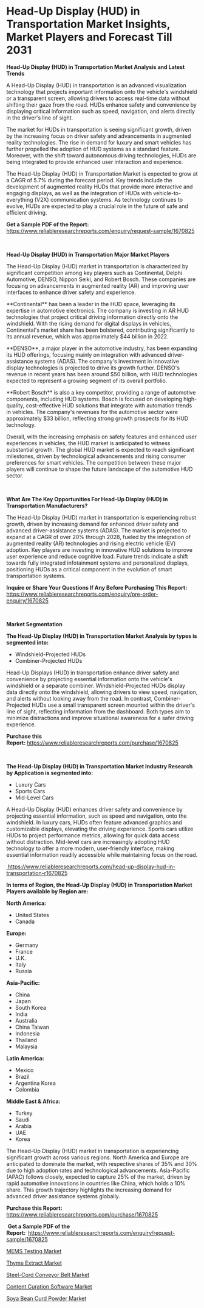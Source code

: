 <p><h1>Head-Up Display (HUD) in Transportation Market Insights, Market Players and Forecast Till 2031</h1></p><p><strong>Head-Up Display (HUD) in Transportation Market Analysis and Latest Trends</strong></p>
<p><p>A Head-Up Display (HUD) in transportation is an advanced visualization technology that projects important information onto the vehicle's windshield or a transparent screen, allowing drivers to access real-time data without shifting their gaze from the road. HUDs enhance safety and convenience by displaying critical information such as speed, navigation, and alerts directly in the driver's line of sight.</p><p>The market for HUDs in transportation is seeing significant growth, driven by the increasing focus on driver safety and advancements in augmented reality technologies. The rise in demand for luxury and smart vehicles has further propelled the adoption of HUD systems as a standard feature. Moreover, with the shift toward autonomous driving technologies, HUDs are being integrated to provide enhanced user interaction and experience.</p><p>The Head-Up Display (HUD) in Transportation Market is expected to grow at a CAGR of 5.7% during the forecast period. Key trends include the development of augmented reality HUDs that provide more interactive and engaging displays, as well as the integration of HUDs with vehicle-to-everything (V2X) communication systems. As technology continues to evolve, HUDs are expected to play a crucial role in the future of safe and efficient driving.</p></p>
<p><strong>Get a Sample PDF of the Report:&nbsp;</strong> <a href="https://www.reliableresearchreports.com/enquiry/request-sample/1670825?utm_campaign=37&utm_medium=2&utm_source=Github&utm_content=ia&utm_term=09102024&utm_id=head-up-display-hud-in-transportation">https://www.reliableresearchreports.com/enquiry/request-sample/1670825</a></p>
<p>&nbsp;</p>
<p><strong>Head-Up Display (HUD) in Transportation Major Market Players</strong></p>
<p><p>The Head-Up Display (HUD) market in transportation is characterized by significant competition among key players such as Continental, Delphi Automotive, DENSO, Nippon Seiki, and Robert Bosch. These companies are focusing on advancements in augmented reality (AR) and improving user interfaces to enhance driver safety and experience.</p><p>**Continental** has been a leader in the HUD space, leveraging its expertise in automotive electronics. The company is investing in AR HUD technologies that project critical driving information directly onto the windshield. With the rising demand for digital displays in vehicles, Continental's market share has been bolstered, contributing significantly to its annual revenue, which was approximately $44 billion in 2022.</p><p>**DENSO**, a major player in the automotive industry, has been expanding its HUD offerings, focusing mainly on integration with advanced driver-assistance systems (ADAS). The company's investment in innovative display technologies is projected to drive its growth further. DENSO's revenue in recent years has been around $50 billion, with HUD technologies expected to represent a growing segment of its overall portfolio.</p><p>**Robert Bosch** is also a key competitor, providing a range of automotive components, including HUD systems. Bosch is focused on developing high-quality, cost-effective HUD solutions that integrate with automation trends in vehicles. The company's revenues for the automotive sector were approximately $33 billion, reflecting strong growth prospects for its HUD technology.</p><p>Overall, with the increasing emphasis on safety features and enhanced user experiences in vehicles, the HUD market is anticipated to witness substantial growth. The global HUD market is expected to reach significant milestones, driven by technological advancements and rising consumer preferences for smart vehicles. The competition between these major players will continue to shape the future landscape of the automotive HUD sector.</p></p>
<p>&nbsp;</p>
<p><strong>What Are The Key Opportunities For Head-Up Display (HUD) in Transportation Manufacturers?</strong></p>
<p><p>The Head-Up Display (HUD) market in transportation is experiencing robust growth, driven by increasing demand for enhanced driver safety and advanced driver-assistance systems (ADAS). The market is projected to expand at a CAGR of over 20% through 2028, fueled by the integration of augmented reality (AR) technologies and rising electric vehicle (EV) adoption. Key players are investing in innovative HUD solutions to improve user experience and reduce cognitive load. Future trends indicate a shift towards fully integrated infotainment systems and personalized displays, positioning HUDs as a critical component in the evolution of smart transportation systems.</p></p>
<p><strong>Inquire or Share Your Questions If Any Before Purchasing This Report:</strong> <a href="https://www.reliableresearchreports.com/enquiry/pre-order-enquiry/1670825?utm_campaign=37&utm_medium=2&utm_source=Github&utm_content=ia&utm_term=09102024&utm_id=head-up-display-hud-in-transportation">https://www.reliableresearchreports.com/enquiry/pre-order-enquiry/1670825</a></p>
<p>&nbsp;</p>
<p><strong>Market Segmentation</strong></p>
<p><strong>The Head-Up Display (HUD) in Transportation Market Analysis by types is segmented into:</strong></p>
<p><ul><li>Windshield-Projected HUDs</li><li>Combiner-Projected HUDs</li></ul></p>
<p><p>Head-Up Displays (HUD) in transportation enhance driver safety and convenience by projecting essential information onto the vehicle's windshield or a separate combiner. Windshield-Projected HUDs display data directly onto the windshield, allowing drivers to view speed, navigation, and alerts without looking away from the road. In contrast, Combiner-Projected HUDs use a small transparent screen mounted within the driver's line of sight, reflecting information from the dashboard. Both types aim to minimize distractions and improve situational awareness for a safer driving experience.</p></p>
<p><strong>Purchase this Report:&nbsp;</strong><a href="https://www.reliableresearchreports.com/purchase/1670825?utm_campaign=37&utm_medium=2&utm_source=Github&utm_content=ia&utm_term=09102024&utm_id=head-up-display-hud-in-transportation">https://www.reliableresearchreports.com/purchase/1670825</a></p>
<p>&nbsp;</p>
<p><strong>The Head-Up Display (HUD) in Transportation Market Industry Research by Application is segmented into:</strong></p>
<p><ul><li>Luxury Cars</li><li>Sports Cars</li><li>Mid-Level Cars</li></ul></p>
<p><p>A Head-Up Display (HUD) enhances driver safety and convenience by projecting essential information, such as speed and navigation, onto the windshield. In luxury cars, HUDs often feature advanced graphics and customizable displays, elevating the driving experience. Sports cars utilize HUDs to project performance metrics, allowing for quick data access without distraction. Mid-level cars are increasingly adopting HUD technology to offer a more modern, user-friendly interface, making essential information readily accessible while maintaining focus on the road.</p></p>
<p><a href="https://www.reliableresearchreports.com/head-up-display-hud-in-transportation-r1670825?utm_campaign=37&utm_medium=2&utm_source=Github&utm_content=ia&utm_term=09102024&utm_id=head-up-display-hud-in-transportation">&nbsp;https://www.reliableresearchreports.com/head-up-display-hud-in-transportation-r1670825</a></p>
<p><strong>In terms of Region, the Head-Up Display (HUD) in Transportation Market Players available by Region are:</strong></p>
<p>
    <p> <strong> North America: </strong>
        <ul>
            <li>United States</li>
            <li>Canada</li>
        </ul>
        </p> 
    <p> <strong> Europe: </strong>
        <ul>
            <li>Germany</li>
            <li>France</li>
            <li>U.K.</li>
            <li>Italy</li>
            <li>Russia</li>
        </ul>
        </p> 
    <p> <strong> Asia-Pacific: </strong>
        <ul>
            <li>China</li>
            <li>Japan</li>
            <li>South Korea</li>
            <li>India</li>
            <li>Australia</li>
            <li>China Taiwan</li>
            <li>Indonesia</li>
            <li>Thailand</li>
            <li>Malaysia</li>
        </ul>
        </p> 
    <p> <strong> Latin America: </strong>
        <ul>
            <li>Mexico</li>
            <li>Brazil</li>
            <li>Argentina Korea</li>
            <li>Colombia</li>
        </ul>
        </p> 
    <p> <strong> Middle East & Africa: </strong>
        <ul>
            <li>Turkey</li>
            <li>Saudi</li>
            <li>Arabia</li>
            <li>UAE</li>
            <li>Korea</li>
        </ul>
    </p>
    </p>
<p><p>The Head-Up Display (HUD) market in transportation is experiencing significant growth across various regions. North America and Europe are anticipated to dominate the market, with respective shares of 35% and 30% due to high adoption rates and technological advancements. Asia-Pacific (APAC) follows closely, expected to capture 25% of the market, driven by rapid automotive innovations in countries like China, which holds a 10% share. This growth trajectory highlights the increasing demand for advanced driver assistance systems globally.</p></p>
<p><strong>Purchase this Report: </strong><a href="https://www.reliableresearchreports.com/purchase/1670825?utm_campaign=37&utm_medium=2&utm_source=Github&utm_content=ia&utm_term=09102024&utm_id=head-up-display-hud-in-transportation">https://www.reliableresearchreports.com/purchase/1670825</a></p>
<p>&nbsp;<strong>Get a Sample PDF of the Report:&nbsp;&nbsp;</strong><a href="https://www.reliableresearchreports.com/enquiry/request-sample/1670825?utm_campaign=37&utm_medium=2&utm_source=Github&utm_content=ia&utm_term=09102024&utm_id=head-up-display-hud-in-transportation">https://www.reliableresearchreports.com/enquiry/request-sample/1670825</a></p>
<p><strong></strong></p>
<p><p><a href="https://www.linkedin.com/pulse/mems-testing-market-research-report-exploring-size-revenue-63mic?utm_campaign=37&utm_medium=2&utm_source=Github&utm_content=ia&utm_term=09102024&utm_id=head-up-display-hud-in-transportation">MEMS Testing Market</a></p><p><a href="https://issuu.com/reportprime-2/docs/thyme-extract-market-size-2030.pptx_bec957520221fd?utm_campaign=37&utm_medium=2&utm_source=Github&utm_content=ia&utm_term=09102024&utm_id=head-up-display-hud-in-transportation">Thyme Extract Market</a></p><p><a href="https://github.com/LacThu1/Market-Research-Report-List-1/blob/main/steel-cord-conveyor-belt-market.md?utm_campaign=37&utm_medium=2&utm_source=Github&utm_content=ia&utm_term=09102024&utm_id=head-up-display-hud-in-transportation">Steel-Cord Conveyor Belt Market</a></p><p><a href="https://github.com/DianaWilson796/Market-Research-Report-List-1/blob/main/content-curation-software-market.md?utm_campaign=37&utm_medium=2&utm_source=Github&utm_content=ia&utm_term=09102024&utm_id=head-up-display-hud-in-transportation">Content Curation Software Market</a></p><p><a href="https://issuu.com/reportprime-2/docs/soya-bean-curd-powder-market-size-2_d9205d5dfaf404?utm_campaign=37&utm_medium=2&utm_source=Github&utm_content=ia&utm_term=09102024&utm_id=head-up-display-hud-in-transportation">Soya Bean Curd Powder Market</a></p></p>